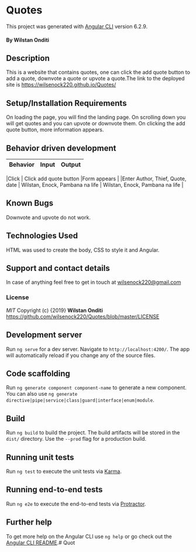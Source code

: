 # Quotes

This project was generated with [Angular CLI](https://github.com/angular/angular-cli) version 6.2.9.
#### By **Wilstan  Onditi**
## Description
This is a website that contains quotes, one can click the add quote button to add a quote, downvote a quote or upvote a quote.The link to the deployed site is https://wilsenock220.github.io/Quotes/
## Setup/Installation Requirements
On loading the page, you will find the landing page. On scrolling down you will get quotes and you can upvote or downvote them. On clicking the add quote button, more information appears.
## Behavior driven development
|Behavior|Input|Output|
|:-------|-----:|:------|

|Click | Click add quote button |Form appears |
|Enter Author, Thief, Quote, date | Wilstan, Enock, Pambana na life |  Wilstan, Enock, Pambana na life  |
## Known Bugs
Downvote and upvote do not work.
## Technologies Used
HTML was used to create the body, CSS to style it and Angular.
## Support and contact details
In case of anything feel free to get in touch at wilsenock220@gmail.com
### License
*MIT*
Copyright (c) {2019} **Wilstan  Onditi** https://github.com/wilsenock220/Quotes/blob/master/LICENSE

## Development server

Run `ng serve` for a dev server. Navigate to `http://localhost:4200/`. The app will automatically reload if you change any of the source files.

## Code scaffolding

Run `ng generate component component-name` to generate a new component. You can also use `ng generate directive|pipe|service|class|guard|interface|enum|module`.

## Build

Run `ng build` to build the project. The build artifacts will be stored in the `dist/` directory. Use the `--prod` flag for a production build.

## Running unit tests

Run `ng test` to execute the unit tests via [Karma](https://karma-runner.github.io).

## Running end-to-end tests

Run `ng e2e` to execute the end-to-end tests via [Protractor](http://www.protractortest.org/).

## Further help

To get more help on the Angular CLI use `ng help` or go check out the [Angular CLI README](https://github.com/angular/angular-cli/blob/master/README.md).# Quot
